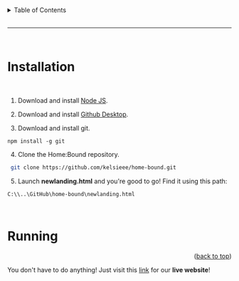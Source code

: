 <a id="readme-top"></a>

<br>

<!-- table of contents -->
<details>
  <summary>Table of Contents</summary>
  <ol>
    <li><a href="#installation">How do I install Home:Bound?</a></li>
    <li><a href="#running">How do I run Home:Bound?</a></li>
  </ol>
</details>

<br>

<hr>

<br>

<a id="installation"></a>

# Installation

<br>

1. Download and install <a href="https://nodejs.org/en/download/">Node JS</a>.

2. Download and install <a href="https://desktop.github.com/">Github Desktop</a>.

3. Download and install git.
  ```
  npm install -g git
  ```

4. Clone the Home:Bound repository.
  ```sh
   git clone https://github.com/kelsieee/home-bound.git
  ```

5. Launch <strong>newlanding.html</strong> and you're good to go! Find it using this path:
  ```
  C:\\..\GitHub\home-bound\newlanding.html 
  ```

<br>

<a id="running"></a>

# Running

<p align="right">(<a href="#readme-top">back to top</a>)</p>

You don't have to do anything! Just visit this <a href="https://home-bound.vercel.app/newlanding.html">link</a> for our <strong>live website</strong>!

<br><br>
